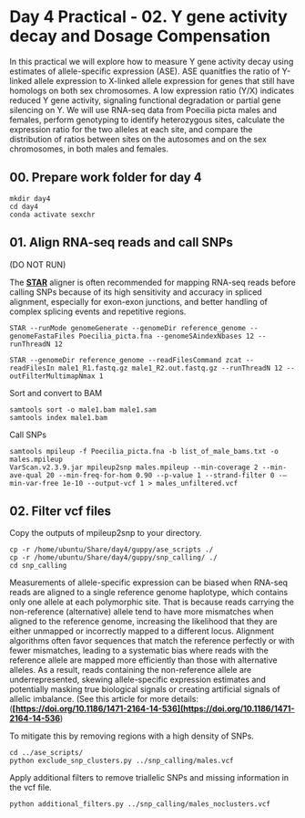 # Day 4 Practical - 02. Y gene activity decay and Dosage Compensation

In this practical we will explore how to measure Y gene activity decay using estimates of allele-specific expression (ASE). ASE quanitfies the ratio of Y-linked allele expression to X-linked allele expression for genes that still have homologs on both sex chromosomes. A low expression ratio (Y/X) indicates reduced Y gene activity, signaling functional degradation or partial gene silencing on Y. We will use RNA-seq data from Poecilia picta males and females, perform genotyping to identify heterozygous sites, calculate the expression ratio for the two alleles at each site, and compare the distribution of ratios between sites on the autosomes and on the sex chromosomes, in both males and females.

## 00. Prepare work folder for day 4

```
mkdir day4
cd day4
conda activate sexchr
```

## 01. Align RNA-seq reads and call SNPs

(DO NOT RUN)

The **[STAR](https://physiology.med.cornell.edu/faculty/skrabanek/lab/angsd/lecture_notes/STARmanual.pdf)** aligner is often recommended for mapping RNA-seq reads before calling SNPs because of its high sensitivity and accuracy in spliced alignment, especially for exon-exon junctions, and better handling of complex splicing events and repetitive regions.

```
STAR --runMode genomeGenerate --genomeDir reference_genome --genomeFastaFiles Poecilia_picta.fna --genomeSAindexNbases 12 --runThreadN 12

STAR --genomeDir reference_genome --readFilesCommand zcat --readFilesIn male1_R1.fastq.gz male1_R2.out.fastq.gz --runThreadN 12 --outFilterMultimapNmax 1
```

Sort and convert to BAM

```
samtools sort -o male1.bam male1.sam
samtools index male1.bam
```

Call SNPs

```
samtools mpileup -f Poecilia_picta.fna -b list_of_male_bams.txt -o males.mpileup
VarScan.v2.3.9.jar mpileup2snp males.mpileup --min-coverage 2 --min-ave-qual 20 --min-freq-for-hom 0.90 --p-value 1 --strand-filter 0 -—min-var-free 1e-10 --output-vcf 1 > males_unfiltered.vcf
```

## 02. Filter vcf files

Copy the outputs of mpileup2snp to your directory.

```
cp -r /home/ubuntu/Share/day4/guppy/ase_scripts ./
cp -r /home/ubuntu/Share/day4/guppy/snp_calling/ ./
cd snp_calling
```

Measurements of allele-specific expression can be biased when RNA-seq reads are aligned to a single reference genome haplotype, which contains only one allele at each polymorphic site. That is because reads carrying the non-reference (alternative) allele tend to have more mismatches when aligned to the reference genome, increasing the likelihood that they are either unmapped or incorrectly mapped to a different locus. Alignment algorithms often favor sequences that match the reference perfectly or with fewer mismatches, leading to a systematic bias where reads with the reference allele are mapped more efficiently than those with alternative alleles. As a result, reads containing the non-reference allele are underrepresented, skewing allele-specific expression estimates and potentially masking true biological signals or creating artificial signals of allelic imbalance. (See this article for more details: (**[https://doi.org/10.1186/1471-2164-14-536](https://doi.org/10.1186/1471-2164-14-536**)

To mitigate this by removing regions with a high density of SNPs.

```
cd ../ase_scripts/
python exclude_snp_clusters.py ../snp_calling/males.vcf
```

Apply additional filters to remove triallelic SNPs and missing information in the vcf file.

```
python additional_filters.py ../snp_calling/males_noclusters.vcf
```


